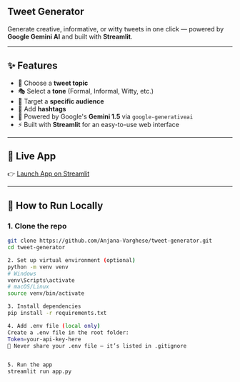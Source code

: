 ## Tweet Generator

Generate creative, informative, or witty tweets in one click — powered by **Google Gemini AI** and built with **Streamlit**.

---

## ✨ Features

- 📝 Choose a **tweet topic**
- 🎭 Select a **tone** (Formal, Informal, Witty, etc.)
- 🎯 Target a **specific audience**
- 🔖 Add **hashtags**
- 🧠 Powered by Google's **Gemini 1.5** via `google-generativeai`
- ⚡ Built with **Streamlit** for an easy-to-use web interface

---

## 🚀 Live App

👉 [Launch App on Streamlit](https://tweetgenerator123.streamlit.app/)  


---



## 🔧 How to Run Locally

### 1. Clone the repo

```bash
git clone https://github.com/Anjana-Varghese/tweet-generator.git
cd tweet-generator

2. Set up virtual environment (optional)
python -m venv venv
# Windows
venv\Scripts\activate
# macOS/Linux
source venv/bin/activate

3. Install dependencies
pip install -r requirements.txt

4. Add .env file (local only)
Create a .env file in the root folder:
Token=your-api-key-here
🔐 Never share your .env file — it’s listed in .gitignore


5. Run the app
streamlit run app.py

